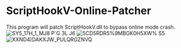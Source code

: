# ScriptHookV-Online-Patcher
This program will patch ScriptHookV.dll to bypass online mode crash.
![SY5_17H_1_MJ8 P`G 3L J6](https://github.com/user-attachments/assets/b4f0979b-cdc2-4f9d-a298-c67353a6cfbd)
![5CD5RDR5%9MBGK0H5XW% S5](https://github.com/user-attachments/assets/bce60ed4-ff6f-4eca-aa51-cd6343920f82)
![XXND4)DAKXJW_PULQRGZNVQ](https://github.com/user-attachments/assets/48727a94-c6bd-4582-a041-16bf632b1f8a)
